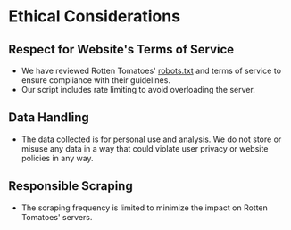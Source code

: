 # Ethical Considerations

## Respect for Website's Terms of Service
- We have reviewed Rotten Tomatoes' [robots.txt](https://www.rottentomatoes.com/robots.txt) and terms of service to ensure compliance with their guidelines.
- Our script includes rate limiting to avoid overloading the server.

## Data Handling
- The data collected is for personal use and analysis. We do not store or misuse any data in a way that could violate user privacy or website policies in any way.

## Responsible Scraping
- The scraping frequency is limited to minimize the impact on Rotten Tomatoes' servers.
